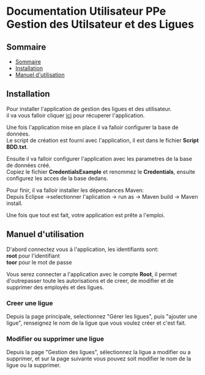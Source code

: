 # Documentation Utilisateur PPe Gestion des Utilsateur et des Ligues  

## Sommaire  
<ul>
    <li><a href="#sommaire">Sommaire</a></li>
    <li><a href="#installation">Installation</a></li>
    <li><a href="#manuel">Manuel d'utilisation</a></li>
</ul>

## Installation

Pour installer l'application de gestion des ligues et des utilisateur.  
il va vous falloir cliquer [ici](https://github.com/InMemoriam7th/PPE-Groupe-1) pour récuperer l'application.  

Une fois l'application mise en place il va falloir configurer la base de données.  
Le script de création est fourni avec l'application, il est dans le fichier **Script BDD.txt**.  

Ensuite il va falloir configurer l'application avec les parametres de la base de données créé.  
Copiez le fichier **CredentialsExample** et renommez le **Credentials**, ensuite configurez les acces de la base dedans.  

Pour finir, il va falloir installer les dépendances Maven:<br> Depuis Eclipse ->selectionner l'aplication -> run as -> Maven build -> Maven install.  
  
Une fois que tout est fait, votre application est prête a l'emploi.

## Manuel d'utilisation

D'abord connectez vous à l'application, les identifiants sont:  
**root** pour l'identifiant  
**toor** pour le mot de passe  

Vous serez connecter a l'application avec le compte **Root**, il permet d'outrepasser toute les autorisations et de creer, de modifier et de supprimer des employés et des ligues.  

### **Creer une ligue**

Depuis la page principale, selectionnez "Gérer les ligues", puis "ajouter une ligue", renseignez le nom de la ligue que vous voulez créer et c'est fait.  

### **Modifier ou supprimer une ligue**

Depuis la page "Gestion des ligues", sélectionnez la ligue a modifier ou a supprimer, et sur la page suivante vous pouvez soit modifier le nom de la ligue ou la supprimer.  

